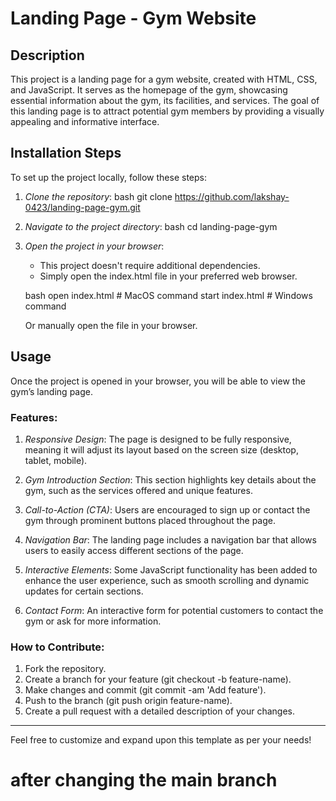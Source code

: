 # Landing Page - Gym Website

## Description

This project is a landing page for a gym website, created with HTML, CSS, and JavaScript. It serves as the homepage of the gym, showcasing essential information about the gym, its facilities, and services. The goal of this landing page is to attract potential gym members by providing a visually appealing and informative interface.

## Installation Steps

To set up the project locally, follow these steps:

1. *Clone the repository*:
    bash
    git clone https://github.com/lakshay-0423/landing-page-gym.git
    

2. *Navigate to the project directory*:
    bash
    cd landing-page-gym
    

3. *Open the project in your browser*:
    - This project doesn't require additional dependencies.
    - Simply open the index.html file in your preferred web browser.
    
    bash
    open index.html  # MacOS command
    start index.html # Windows command
    

    Or manually open the file in your browser.

## Usage

Once the project is opened in your browser, you will be able to view the gym’s landing page.

### Features:

1. *Responsive Design*: The page is designed to be fully responsive, meaning it will adjust its layout based on the screen size (desktop, tablet, mobile).

2. *Gym Introduction Section*: This section highlights key details about the gym, such as the services offered and unique features.

3. *Call-to-Action (CTA)*: Users are encouraged to sign up or contact the gym through prominent buttons placed throughout the page.

4. *Navigation Bar*: The landing page includes a navigation bar that allows users to easily access different sections of the page.

5. *Interactive Elements*: Some JavaScript functionality has been added to enhance the user experience, such as smooth scrolling and dynamic updates for certain sections.

6. *Contact Form*: An interactive form for potential customers to contact the gym or ask for more information.

### How to Contribute:

1. Fork the repository.
2. Create a branch for your feature (git checkout -b feature-name).
3. Make changes and commit (git commit -am 'Add feature').
4. Push to the branch (git push origin feature-name).
5. Create a pull request with a detailed description of your changes.

---

Feel free to customize and expand upon this template as per your needs!

# after changing the main branch